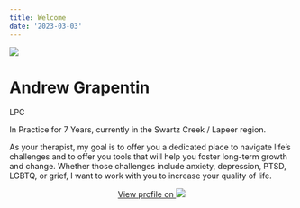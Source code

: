 ```yaml
---
title: Welcome
date: '2023-03-03'
---
```


<img src="/img/andy.jpeg" class="profile-photo align-right">

# Andrew Grapentin

LPC

In Practice for 7 Years, currently in the Swartz Creek / Lapeer region.

As your therapist, my goal is to offer you a dedicated place to navigate life’s challenges and to offer you tools that will help you foster long-term growth and change. Whether those challenges include anxiety, depression, PTSD, LGBTQ, or grief, I want to work with you to increase your quality of life.

<center>

[View profile on <img src="/img/psychologytoday.svg" class="psychologytoday">](https://www.psychologytoday.com/us/therapists/andrew-grapentin-swartz-creek-mi/1227356)

</center>
